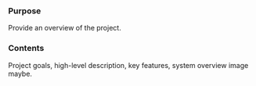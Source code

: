 ### Purpose

Provide an overview of the project.

### Contents

Project goals, high-level description, key features, system overview image maybe.